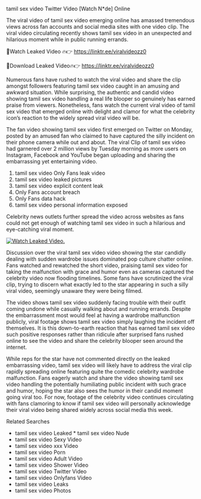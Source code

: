 ﻿tamil sex video Twitter Video [Watch N*de] Online

The viral video of ﻿tamil sex video emerging online has amassed tremendous views across fan accounts and social media sites with one video clip. The viral video circulating recently shows ﻿tamil sex video in an unexpected and hilarious moment while in public running errands. 

🔴Watch Leaked Video 🔥👉  https://linktr.ee/viralvideozz0 

🔴Download Leaked Video🔥👉  https://linktr.ee/viralvideozz0 

Numerous fans have rushed to watch the viral video and share the clip amongst followers featuring ﻿tamil sex video caught in an amusing and awkward situation. While surprising, the authentic and candid video showing ﻿tamil sex video handling a real life blooper so genuinely has earned praise from viewers. Nonetheless, fans watch the current viral video of ﻿tamil sex video that emerged online with delight and clamor for what the celebrity icon’s reaction to the widely spread viral video will be.

The fan video showing ﻿tamil sex video first emerged on Twitter on Monday, posted by an amused fan who claimed to have captured the silly incident on their phone camera while out and about. The viral Clip of ﻿tamil sex video had garnered over 2 million views by Tuesday morning as more users on Instagram, Facebook and YouTube began uploading and sharing the embarrassing yet entertaining video. 

1. ﻿tamil sex video Only Fans leak video
2. ﻿tamil sex video leaked pictures
3. ﻿tamil sex video explicit content leak
4. Only Fans account breach
5. Only Fans data hack
6. ﻿tamil sex video personal information exposed

Celebrity news outlets further spread the video across websites as fans could not get enough of watching ﻿tamil sex video in such a hilarious and eye-catching viral moment. 

[![Watch Leaked Video.](https://miro.medium.com/v2/resize:fit:828/format:webp/1*cilzJN44JGOrTw9NJCrNHA.gif "Watch Leaked Video")](https://linktr.ee/viralvideozz0)

Discussion over the viral ﻿tamil sex video video showing the star candidly dealing with sudden wardrobe issues dominated pop culture chatter online. Fans watched and rewatched the short video, praising ﻿tamil sex video for taking the malfunction with grace and humor even as cameras captured the celebrity video now flooding timelines. Some fans have scrutinized the viral clip, trying to discern what exactly led to the star appearing in such a silly viral video, seemingly unaware they were being filmed.

The video shows ﻿tamil sex video suddenly facing trouble with their outfit coming undone while casually walking about and running errands. Despite the embarrassment most would feel at having a wardrobe malfunction publicly, viral footage shows ﻿tamil sex video simply laughing the incident off themselves. It is this down-to-earth reaction that has earned ﻿tamil sex video such positive responses rather than ridicule after surprised fans rushed online to see the video and share the celebrity blooper seen around the internet.  

While reps for the star have not commented directly on the leaked embarrassing video, ﻿tamil sex video will likely have to address the viral clip rapidly spreading online featuring quite the comedic celebrity wardrobe malfunction. Fans eagerly watch and share the video showing ﻿tamil sex video handling the potentially humiliating public incident with such grace and humor, hoping the star also sees the humor in their candid moment going viral too. For now, footage of the celebrity video continues circulating with fans clamoring to know if ﻿tamil sex video will personally acknowledge their viral video being shared widely across social media this week.

Related Searches
* ﻿tamil sex video Leaked
﻿* tamil sex video Nude
* ﻿tamil sex video Sexy Video
* ﻿tamil sex video xxx Video
* ﻿tamil sex video Porn
* ﻿tamil sex video Adult Video
* ﻿tamil sex video Shower Video
* ﻿tamil sex video Twitter Video
* ﻿tamil sex video Onlyfans Video
* ﻿tamil sex video Leaks
* ﻿tamil sex video Photos